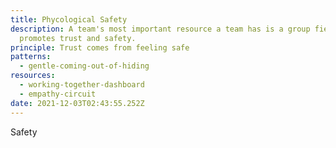 ```yaml
---
title: Phycological Safety
description: A team's most important resource a team has is a group field that
  promotes trust and safety.
principle: Trust comes from feeling safe
patterns:
  - gentle-coming-out-of-hiding
resources:
  - working-together-dashboard
  - empathy-circuit
date: 2021-12-03T02:43:55.252Z
---
```

Safety
